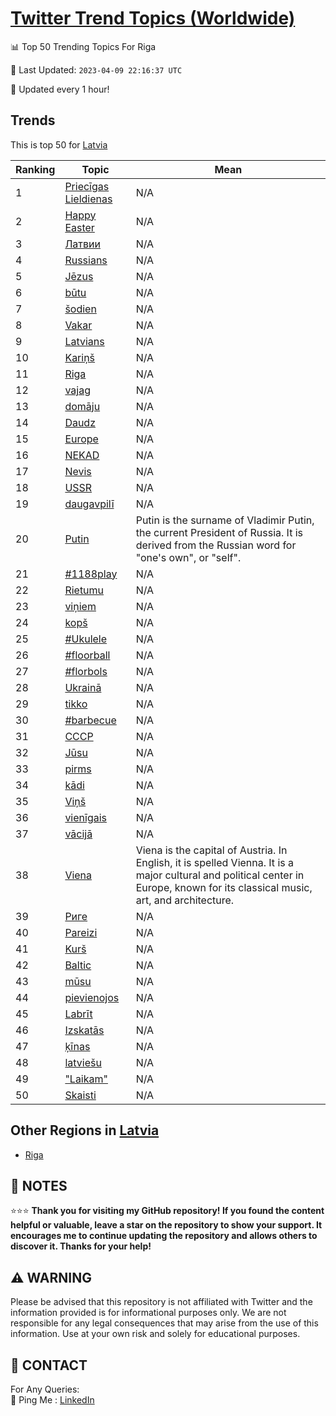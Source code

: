 [Twitter Trend Topics (Worldwide)](https://github.com/ErcinDedeoglu/Twitter-Trend-Topics)
==========


📊 Top 50 Trending Topics For Riga

📆 Last Updated: `2023-04-09 22:16:37 UTC`

🔧 Updated every 1 hour!


## Trends

This is top 50 for [Latvia](</Latvia>)

| Ranking | Topic | Mean |
| ------- | ------------ | ------------ |
| 1 | [Priecīgas Lieldienas](http://twitter.com/search?q=Priec%c4%abgas+Lieldienas) | N/A |
| 2 | [Happy Easter](http://twitter.com/search?q=Happy+Easter) | N/A |
| 3 | [Латвии](http://twitter.com/search?q=%d0%9b%d0%b0%d1%82%d0%b2%d0%b8%d0%b8) | N/A |
| 4 | [Russians](http://twitter.com/search?q=Russians) | N/A |
| 5 | [Jēzus](http://twitter.com/search?q=J%c4%93zus) | N/A |
| 6 | [būtu](http://twitter.com/search?q=b%c5%abtu) | N/A |
| 7 | [šodien](http://twitter.com/search?q=%c5%a1odien) | N/A |
| 8 | [Vakar](http://twitter.com/search?q=Vakar) | N/A |
| 9 | [Latvians](http://twitter.com/search?q=Latvians) | N/A |
| 10 | [Kariņš](http://twitter.com/search?q=Kari%c5%86%c5%a1) | N/A |
| 11 | [Riga](http://twitter.com/search?q=Riga) | N/A |
| 12 | [vajag](http://twitter.com/search?q=vajag) | N/A |
| 13 | [domāju](http://twitter.com/search?q=dom%c4%81ju) | N/A |
| 14 | [Daudz](http://twitter.com/search?q=Daudz) | N/A |
| 15 | [Europe](http://twitter.com/search?q=Europe) | N/A |
| 16 | [NEKAD](http://twitter.com/search?q=NEKAD) | N/A |
| 17 | [Nevis](http://twitter.com/search?q=Nevis) | N/A |
| 18 | [USSR](http://twitter.com/search?q=USSR) | N/A |
| 19 | [daugavpilī](http://twitter.com/search?q=daugavpil%c4%ab) | N/A |
| 20 | [Putin](http://twitter.com/search?q=Putin) | Putin is the surname of Vladimir Putin, the current President of Russia. It is derived from the Russian word for "one's own", or "self". |
| 21 | [#1188play](http://twitter.com/search?q=%231188play) | N/A |
| 22 | [Rietumu](http://twitter.com/search?q=Rietumu) | N/A |
| 23 | [viņiem](http://twitter.com/search?q=vi%c5%86iem) | N/A |
| 24 | [kopš](http://twitter.com/search?q=kop%c5%a1) | N/A |
| 25 | [#Ukulele](http://twitter.com/search?q=%23Ukulele) | N/A |
| 26 | [#floorball](http://twitter.com/search?q=%23floorball) | N/A |
| 27 | [#florbols](http://twitter.com/search?q=%23florbols) | N/A |
| 28 | [Ukrainā](http://twitter.com/search?q=Ukrain%c4%81) | N/A |
| 29 | [tikko](http://twitter.com/search?q=tikko) | N/A |
| 30 | [#barbecue](http://twitter.com/search?q=%23barbecue) | N/A |
| 31 | [СССР](http://twitter.com/search?q=%d0%a1%d0%a1%d0%a1%d0%a0) | N/A |
| 32 | [Jūsu](http://twitter.com/search?q=J%c5%absu) | N/A |
| 33 | [pirms](http://twitter.com/search?q=pirms) | N/A |
| 34 | [kādi](http://twitter.com/search?q=k%c4%81di) | N/A |
| 35 | [Viņš](http://twitter.com/search?q=Vi%c5%86%c5%a1) | N/A |
| 36 | [vienīgais](http://twitter.com/search?q=vien%c4%abgais) | N/A |
| 37 | [vācijā](http://twitter.com/search?q=v%c4%81cij%c4%81) | N/A |
| 38 | [Viena](http://twitter.com/search?q=Viena) | Viena is the capital of Austria. In English, it is spelled Vienna. It is a major cultural and political center in Europe, known for its classical music, art, and architecture. |
| 39 | [Риге](http://twitter.com/search?q=%d0%a0%d0%b8%d0%b3%d0%b5) | N/A |
| 40 | [Pareizi](http://twitter.com/search?q=Pareizi) | N/A |
| 41 | [Kurš](http://twitter.com/search?q=Kur%c5%a1) | N/A |
| 42 | [Baltic](http://twitter.com/search?q=Baltic) | N/A |
| 43 | [mūsu](http://twitter.com/search?q=m%c5%absu) | N/A |
| 44 | [pievienojos](http://twitter.com/search?q=pievienojos) | N/A |
| 45 | [Labrīt](http://twitter.com/search?q=Labr%c4%abt) | N/A |
| 46 | [Izskatās](http://twitter.com/search?q=Izskat%c4%81s) | N/A |
| 47 | [ķīnas](http://twitter.com/search?q=%c4%b7%c4%abnas) | N/A |
| 48 | [latviešu](http://twitter.com/search?q=latvie%c5%a1u) | N/A |
| 49 | ["Laikam"](http://twitter.com/search?q=%22Laikam%22) | N/A |
| 50 | [Skaisti](http://twitter.com/search?q=Skaisti) | N/A |



## Other Regions in [Latvia](</Latvia>)

* [Riga](</Latvia/Riga.md>)



## 📝 NOTES

⭐⭐⭐ **Thank you for visiting my GitHub repository! If you found the content helpful or valuable, leave a star on the repository to show your support. It encourages me to continue updating the repository and allows others to discover it. Thanks for your help!**


## ⚠️ WARNING

Please be advised that this repository is not affiliated with Twitter and the information provided is for informational purposes only. We are not responsible for any legal consequences that may arise from the use of this information. Use at your own risk and solely for educational purposes.


## 📨 CONTACT

 For Any Queries:  
            🏓 Ping Me : [LinkedIn](https://www.linkedin.com/in/ercindedeoglu/)
